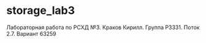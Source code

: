 # storage_lab3
Лабораторная работа по РСХД №3. Краков Кирилл. Группа P3331. Поток 2.7. Вариант 63259
